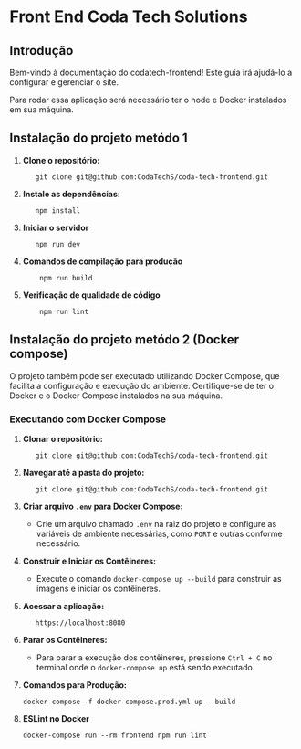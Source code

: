 # Front End Coda Tech Solutions

## Introdução

Bem-vindo à documentação do codatech-frontend! Este guia irá ajudá-lo a configurar e gerenciar o site.

Para rodar essa aplicação será necessário ter o node e Docker instalados em sua máquina.


## Instalação do projeto metódo 1

1. **Clone o repositório:**
     ```
        git clone git@github.com:CodaTechS/coda-tech-frontend.git
    ``` 
2. **Instale as dependências:**
     ```
        npm install
    ``` 
3. **Iniciar o servidor**
     ```
        npm run dev
    ```
3. **Comandos de compilação para produção**
    ```
        npm run build
    ```

4. **Verificação de qualidade de código**
    ```
        npm run lint
    ```
## Instalação do projeto metódo 2 (Docker compose)

O projeto também pode ser executado utilizando Docker Compose, que facilita a configuração e execução do ambiente. Certifique-se de ter o Docker e o Docker Compose instalados na sua máquina.

### Executando com Docker Compose

1. **Clonar o repositório:**
     ```
        git clone git@github.com:CodaTechS/coda-tech-frontend.git
    ``` 

2. **Navegar até a pasta do projeto:**
     ```
        git clone git@github.com:CodaTechS/coda-tech-frontend.git
    ``` 

3. **Criar arquivo `.env` para Docker Compose:**
   - Crie um arquivo chamado `.env` na raiz do projeto e configure as variáveis de ambiente necessárias, como `PORT` e outras conforme necessário.

4. **Construir e Iniciar os Contêineres:**
   - Execute o comando `docker-compose up --build` para construir as imagens e iniciar os contêineres.

5. **Acessar a aplicação:**
     ```
        https://localhost:8080
    ``` 

6. **Parar os Contêineres:**
   - Para parar a execução dos contêineres, pressione `Ctrl + C` no terminal onde o `docker-compose up` está sendo executado.

7. **Comandos para Produção:**
   ```
   docker-compose -f docker-compose.prod.yml up --build

   ```

7. **ESLint no Docker**
   ```
   docker-compose run --rm frontend npm run lint
   ```